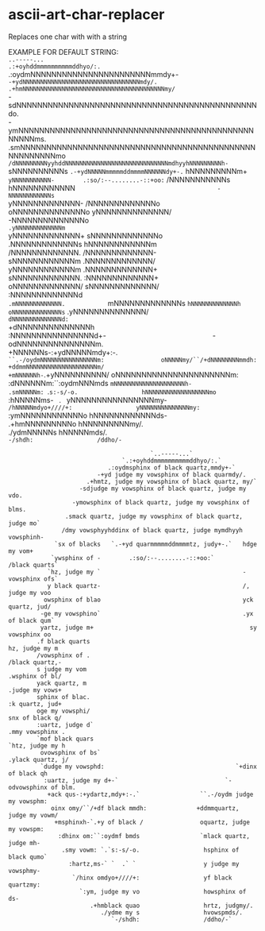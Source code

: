 # ascii-art-char-replacer
Replaces one char with with a string

EXAMPLE FOR DEFAULT STRING:                                                                 
                                            `..-----...`                                            
                                    `.:+oyhddmmmmmmmmmmddhyo/:.`                                    
                                .:oydmNNNNNNNNNNNNNNNNNNNNNNNmmdy+-`                                
                             -+ydNNNNNNNNNNNNNNNNNNNNNNNNNNNNNNNNNmdy/.                             
                          .+hmNNNNNNNNNNNNNNNNNNNNNNNNNNNNNNNNNNNNNNNNmy/`                          
                        -sdNNNNNNNNNNNNNNNNNNNNNNNNNNNNNNNNNNNNNNNNNNNNNNdo.                        
                      -ymNNNNNNNNNNNNNNNNNNNNNNNNNNNNNNNNNNNNNNNNNNNNNNNNNNms.                      
                    .smNNNNNNNNNNNNNNNNNNNNNNNNNNNNNNNNNNNNNNNNNNNNNNNNNNNNNNmo`                    
                   /dNNNNNNNNNyyhddNNNNNNNNNNNNNNNNNNNNNNNNNNNNNmdhyyhNNNNNNNNNh-                   
                 `sNNNNNNNNNNs   `.-+ydNNNNNmmmmmddmmmmNNNNNNdy+-.`   hNNNNNNNNNm+                  
                `yNNNNNNNNNNN-        .:so/:--........-::+oo:`        /NNNNNNNNNNNs`                
               `hNNNNNNNNNNNN`                                        -NNNNNNNNNNNNs`               
               yNNNNNNNNNNNNN-                                        /NNNNNNNNNNNNNo               
              oNNNNNNNNNNNNNNo                                        yNNNNNNNNNNNNNN/              
             -NNNNNNNNNNNNNNo`                                        .yNNNNNNNNNNNNNm`             
             yNNNNNNNNNNNNN+                                            sNNNNNNNNNNNNNo             
            .NNNNNNNNNNNNNs                                              hNNNNNNNNNNNNm             
            /NNNNNNNNNNNNN.                                              /NNNNNNNNNNNNN-            
            sNNNNNNNNNNNNm                                               .NNNNNNNNNNNNN/            
            yNNNNNNNNNNNNm                                               .NNNNNNNNNNNNN+            
            sNNNNNNNNNNNNN.                                              :NNNNNNNNNNNNN+            
            oNNNNNNNNNNNNN/                                              sNNNNNNNNNNNNN/            
            :NNNNNNNNNNNNNd`                                            .mNNNNNNNNNNNNN.            
            `mNNNNNNNNNNNNNs                                           `hNNNNNNNNNNNNNh             
             oNNNNNNNNNNNNNNs`                                        .yNNNNNNNNNNNNNN/             
             `dNNNNNNNNNNNNNNd:                                     `+dNNNNNNNNNNNNNNh              
              :NNNNNNNNNNNNNNNNd+-`                              `-odNNNNNNNNNNNNNNNm.              
               +NNNNNNs-:+ydNNNNNmdy+:-.`                 ``.-/oydmNNNNNNNNNNNNNNNNm:               
                oNNNNNmy/``/+dNNNNNNNNmmdh:              +ddmmNNNNNNNNNNNNNNNNNNNNm/                
                 +mNNNNNNh-`.+yNNNNNNNNNN/                oNNNNNNNNNNNNNNNNNNNNNNm:                 
                  :dNNNNNNm:``:oydmNNNmds                 `mNNNNNNNNNNNNNNNNNNNNh-                  
                   .smNNNNNm: `.`s:-s/-o.                  hNNNNNNNNNNNNNNNNNNmo`                   
                     :hNNNNNms-` `  .` `                   yNNNNNNNNNNNNNNNNmy-                     
                      `/hNNNNNmdyo+////+:                  yNNNNNNNNNNNNNNmy:                       
                        `:ymNNNNNNNNNNNNo                  hNNNNNNNNNNNNds-                         
                           .+hmNNNNNNNNNo                  hNNNNNNNNNmy/.                           
                              ./ydmNNNNNs                  hNNNNNmds/.                              
                                 `-/shdh:                  /ddho/-`                                 


                                            `..-----...`                                            
                                    `.:+oyhddmmmmmmmmmmddhyo/:.`                                    
                                .:oydmsphinx of black quartz,mmdy+-`                                
                             -+yd judge my vowsphinx of black quarmdy/.                             
                          .+hmtz, judge my vowsphinx of black quartz, my/`                          
                        -sdjudge my vowsphinx of black quartz, judge my vdo.                        
                      -ymowsphinx of black quartz, judge my vowsphinx of blms.                      
                    .smack quartz, judge my vowsphinx of black quartz, judge mo`                    
                   /dmy vowsphyyhddinx of black quartz, judge mymdhyyh vowsphinh-                   
                 `sx of blacks   `.-+yd quarmmmmmddmmmmtz, judy+-.`   hdge my vom+                  
                `ywsphinx of -        .:so/:--........-::+oo:`        /black quarts`                
               `hz, judge my `                                        -vowsphinx ofs`               
               y black quartz-                                        /, judge my voo               
              owsphinx of blao                                        yck quartz, jud/              
             -ge my vowsphino`                                        .yx of black qum`             
             yartz, judge m+                                            sy vowsphinx oo             
            .f black quarts                                              hz, judge my m             
            /vowsphinx of .                                              /black quartz,-            
            s judge my vom                                               .wsphinx of bl/            
            yack quartz, m                                               .judge my vows+            
            sphinx of blac.                                              :k quartz, jud+            
            oge my vowsphi/                                              snx of black q/            
            :uartz, judge d`                                            .mmy vowsphinx .            
            `mof black quars                                           `htz, judge my h             
             ovowsphinx of bs`                                        .ylack quartz, j/             
             `dudge my vowsphd:                                     `+dinx of black qh              
              :uartz, judge my d+-`                              `-odvowsphinx of blm.              
               +ack qus-:+ydartz,mdy+:-.`                 ``.-/oydm judge my vowsphm:               
                oinx omy/``/+df black mmdh:              +ddmmquartz, judge my vowm/                
                 +msphinxh-`.+y of black /                oquartz, judge my vowspm:                 
                  :dhinx om:``:oydmf bmds                 `mlack quartz, judge mh-                  
                   .smy vowm: `.`s:-s/-o.                  hsphinx of black qumo`                   
                     :hartz,ms-` `  .` `                   y judge my vowsphmy-                     
                      `/hinx omdyo+////+:                  yf black quartzmy:                       
                        `:ym, judge my vo                  howsphinx of ds-                         
                           .+hmblack quao                  hrtz, judgmy/.                           
                              ./ydme my s                  hvowspmds/.                              
                                 `-/shdh:                  /ddho/-`                                 
